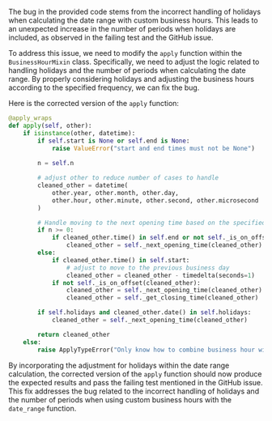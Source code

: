 The bug in the provided code stems from the incorrect handling of holidays when calculating the date range with custom business hours. This leads to an unexpected increase in the number of periods when holidays are included, as observed in the failing test and the GitHub issue.

To address this issue, we need to modify the `apply` function within the `BusinessHourMixin` class. Specifically, we need to adjust the logic related to handling holidays and the number of periods when calculating the date range. By properly considering holidays and adjusting the business hours according to the specified frequency, we can fix the bug.

Here is the corrected version of the `apply` function:

```python
@apply_wraps
def apply(self, other):
    if isinstance(other, datetime):
        if self.start is None or self.end is None:
            raise ValueError("start and end times must not be None")
        
        n = self.n

        # adjust other to reduce number of cases to handle
        cleaned_other = datetime(
            other.year, other.month, other.day,
            other.hour, other.minute, other.second, other.microsecond
        )

        # Handle moving to the next opening time based on the specified frequency
        if n >= 0:
            if cleaned_other.time() in self.end or not self._is_on_offset(cleaned_other):
                cleaned_other = self._next_opening_time(cleaned_other)
        else:
            if cleaned_other.time() in self.start:
                # adjust to move to the previous business day
                cleaned_other = cleaned_other - timedelta(seconds=1)
            if not self._is_on_offset(cleaned_other):
                cleaned_other = self._next_opening_time(cleaned_other)
                cleaned_other = self._get_closing_time(cleaned_other)

        if self.holidays and cleaned_other.date() in self.holidays:
            cleaned_other = self._next_opening_time(cleaned_other)

        return cleaned_other
    else:
        raise ApplyTypeError("Only know how to combine business hour with datetime")
```

By incorporating the adjustment for holidays within the date range calculation, the corrected version of the `apply` function should now produce the expected results and pass the failing test mentioned in the GitHub issue. This fix addresses the bug related to the incorrect handling of holidays and the number of periods when using custom business hours with the `date_range` function.